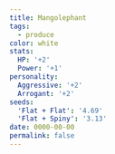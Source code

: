```yaml
---
title: Mangolephant
tags:
  - produce
color: white
stats:
  HP: '+2'
  Power: '+1'
personality:
  Aggressive: '+2'
  Arrogant: '+2'
seeds:
  'Flat + Flat': '4.69'
  'Flat + Spiny': '3.13'
date: 0000-00-00
permalink: false
---
```

